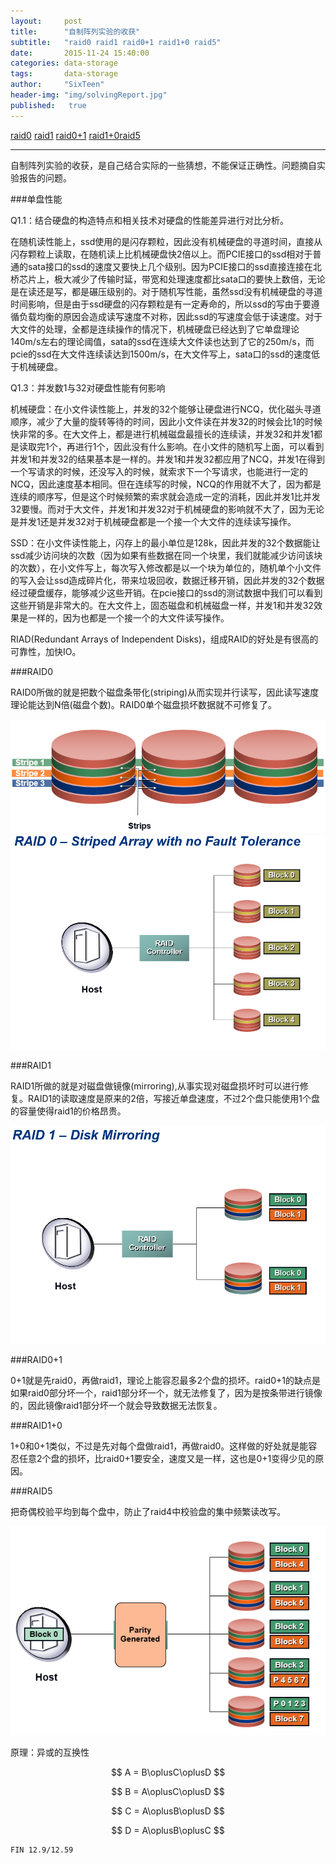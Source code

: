 ```yaml
---
layout:     post
title:      "自制阵列实验的收获"
subtitle:   "raid0 raid1 raid0+1 raid1+0 raid5"
date:       2015-11-24 15:40:00
categories: data-storage
tags:       data-storage
author:     "SixTeen"
header-img: "img/solvingReport.jpg"
published:   true
---
```


<a href="#01">raid0</a> <a href="#02">raid1</a> <a href="#03">raid0+1</a> <a href="#04">raid1+0</a><a href="#05">raid5</a>

----

自制阵列实验的收获，是自己结合实际的一些猜想，不能保证正确性。问题摘自实验报告的问题。

###单盘性能

Q1.1：结合硬盘的构造特点和相关技术对硬盘的性能差异进行对比分析。

在随机读性能上，ssd使用的是闪存颗粒，因此没有机械硬盘的寻道时间，直接从闪存颗粒上读取，在随机读上比机械硬盘快2倍以上。而PCIE接口的ssd相对于普通的sata接口的ssd的速度又要快上几个级别。因为PCIE接口的ssd直接连接在北桥芯片上，极大减少了传输时延，带宽和处理速度都比sata口的要快上数倍，无论是在读还是写，都是碾压级别的。对于随机写性能，虽然ssd没有机械硬盘的寻道时间影响，但是由于ssd硬盘的闪存颗粒是有一定寿命的，所以ssd的写由于要遵循负载均衡的原因会造成读写速度不对称，因此ssd的写速度会低于读速度。对于大文件的处理，全都是连续操作的情况下，机械硬盘已经达到了它单盘理论140m/s左右的理论阈值，sata的ssd在连续大文件读也达到了它的250m/s，而pcie的ssd在大文件连续读达到1500m/s，在大文件写上，sata口的ssd的速度低于机械硬盘。

Q1.3：并发数1与32对硬盘性能有何影响

机械硬盘：在小文件读性能上，并发的32个能够让硬盘进行NCQ，优化磁头寻道顺序，减少了大量的旋转等待的时间，因此小文件读在并发32的时候会比1的时候快非常的多。在大文件上，都是进行机械磁盘最擅长的连续读，并发32和并发1都是读取完1个，再进行1个，因此没有什么影响。在小文件的随机写上面，可以看到并发1和并发32的结果基本是一样的。并发1和并发32都应用了NCQ，并发1在得到一个写请求的时候，还没写入的时候，就索求下一个写请求，也能进行一定的NCQ，因此速度基本相同。但在连续写的时候，NCQ的作用就不大了，因为都是连续的顺序写，但是这个时候频繁的索求就会造成一定的消耗，因此并发1比并发32要慢。而对于大文件，并发1和并发32对于机械硬盘的影响就不大了，因为无论是并发1还是并发32对于机械硬盘都是一个接一个大文件的连续读写操作。

SSD：在小文件读性能上，闪存上的最小单位是128k，因此并发的32个数据能让ssd减少访问块的次数（因为如果有些数据在同一个块里，我们就能减少访问该块的次数），在小文件写上，每次写入修改都是以一个块为单位的，随机单个小文件的写入会让ssd造成碎片化，带来垃圾回收，数据迁移开销，因此并发的32个数据经过硬盘缓存，能够减少这些开销。在pcie接口的ssd的测试数据中我们可以看到这些开销是非常大的。在大文件上，固态磁盘和机械磁盘一样，并发1和并发32效果是一样的，因为也都是一个接一个的大文件读写操作。


RIAD(Redundant Arrays of Independent Disks)，组成RAID的好处是有很高的可靠性，加快IO。


###<a name="01"/>RAID0

RAID0所做的就是把数个磁盘条带化(striping)从而实现并行读写，因此读写速度理论能达到N倍(磁盘个数)。RAID0单个磁盘损坏数据就不可修复了。

![](/img/data/stripe.png)
![](/img/data/raid0.png)

###<a name="01"/>RAID1

RAID1所做的就是对磁盘做镜像(mirroring),从事实现对磁盘损坏时可以进行修复。RAID1的读取速度是原来的2倍，写接近单盘速度，不过2个盘只能使用1个盘的容量使得raid1的价格昂贵。

![](/img/data/raid1.png)

###<a name="03"/>RAID0+1

0+1就是先raid0，再做raid1，理论上能容忍最多2个盘的损坏。raid0+1的缺点是如果raid0部分坏一个，raid1部分坏一个，就无法修复了，因为是按条带进行镜像的，因此镜像raid1部分坏一个就会导致数据无法恢复。

###<a name="04"/>RAID1+0

1+0和0+1类似，不过是先对每个盘做raid1，再做raid0。这样做的好处就是能容忍任意2个盘的损坏，比raid0+1要安全，速度又是一样，这也是0+1变得少见的原因。

###<a name="05"/>RAID5

把奇偶校验平均到每个盘中，防止了raid4中校验盘的集中频繁读改写。

![](/img/data/raid5.png)

原理：异或的互换性

$$ A = B\oplusC\oplusD $$

$$ B = A\oplusC\oplusD $$

$$ C = A\oplusB\oplusD $$

$$ D = A\oplusB\oplusC $$

    FIN 12.9/12.59